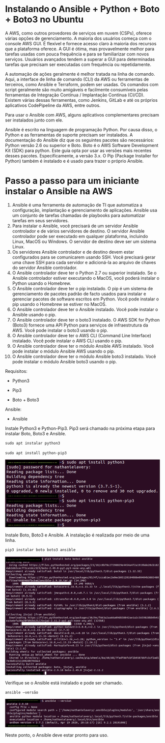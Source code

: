 Instalando o Ansible + Python + Boto + Boto3 no Ubuntu
==========================================================================================================================================

A AWS, como outros provedores de serviços em nuvem (CSPs), oferece várias opções de gerenciamento. A maioria dos usuários começa com o console AWS GUI. É flexível e fornece acesso claro à maioria dos recursos que a plataforma oferece. A GUI é ótima, mas provavelmente melhor para tarefas usadas com pouca frequência e para se familiarizar com novos serviços. Usuários avançados tendem a superar a GUI para determinadas tarefas que precisam ser executadas com frequência ou repetidamente.

A automação de ações geralmente é melhor tratada na linha de comando. Aqui, a interface de linha de comando (CLI) da AWS ou ferramentas de terceiros, como Ansible e Terraform, podem ser usadas. Os comandos com script geralmente são muito amigáveis e facilmente consumíveis pelas ferramentas de Integração Contínua / Implantação Contínua (CI/CD). Existem várias dessas ferramentas, como Jenkins, GitLab e até os próprios aplicativos CodePipeline da AWS, entre outros.

Para usar o Ansible com AWS, alguns aplicativos complementares precisam ser instalados junto com ele.

Ansible é escrito na linguagem de programação Python. Por causa disso, o Python e as ferramentas de suporte precisam ser instalados. A documentação do Ansible diz que os seguintes pacotes são necessários: Python versão 2.6 ou superior e Boto. Boto é o AWS Software Development Kit (SDK) para python. Este guia opta por usar as versões mais recentes desses pacotes. Especificamente, a versão 3.x. O Pip (Package Installer for Python) também é instalado e é usado para trazer o próprio Ansible.

**Passo a passo para um iniciante instalar o Ansible na AWS**
=============================================================

1.  Ansible é uma ferramenta de automação de TI que automatiza a configuração, implantação e gerenciamento de aplicações. Ansible usa um conjunto de tarefas chamadas de playbooks para automatizar tarefas em seus servidores.
2.  Para instalar o Ansible, você precisará de um servidor Ansible controlador e de vários servidores de destino. O servidor Ansible controlador pode ser executado em qualquer plataforma, incluindo Linux, MacOS ou Windows. O servidor de destino deve ser um sistema Linux.
3.  Os servidores Ansible controlador e de destino devem estar configurados para se comunicarem usando SSH. Você precisará gerar uma chave SSH para cada servidor e adicioná-la ao arquivo de chaves do servidor Ansible controlador.
4.  O Ansible controlador deve ter o Python 2.7 ou superior instalado. Se o Ansible controlador estiver executando o MacOS, você poderá instalar o Python usando o Homebrew.
5.  O Ansible controlador deve ter o pip instalado. O pip é um sistema de gerenciamento de pacotes padrão de facto usados para instalar e gerenciar pacotes de software escritos em Python. Você pode instalar o pip usando o Homebrew se estiver no MacOS.
6.  O Ansible controlador deve ter o Ansible instalado. Você pode instalar o Ansible usando o pip.
7.  O Ansible controlador deve ter o boto3 instalado. O AWS SDK for Python (Boto3) fornece uma API Python para serviços de infraestrutura da AWS. Você pode instalar o boto3 usando o pip.
8.  O Ansible controlador deve ter o AWS CLI (Command Line Interface) instalado. Você pode instalar o AWS CLI usando o pip.
9.  O Ansible controlador deve ter o módulo Ansible AWS instalado. Você pode instalar o módulo Ansible AWS usando o pip.
10.  O Ansible controlador deve ter o módulo Ansible boto3 instalado. Você pode instalar o módulo Ansible boto3 usando o pip.

Requisitos:

* Python3
    
* Pip3
    
* Boto + Boto3
    

Ansible:

* Ansible
    

Instale Python3 e Python-Pip3. Pip3 será chamado na próxima etapa para instalar Boto, Boto3 e Ansible.

```console
sudo apt instalar python3

sudo apt install python-pip3
```

![Captura de tela do prompt de python.](images/ansible-00-01.png)


Instale Boto, Boto3 e Ansible. A instalação é realizada por meio de uma linha.

```sh
pip3 instalar boto boto3 ansible
```
![Captura de tela do prompt de boto.](images/ansible-00-02.png)


Verifique se o Ansible está instalado e pode ser chamado.

```bash session
ansible —versão
```

![Captura de tela do prompt de version.](images/ansible-00-03.png)

Neste ponto, o Ansible deve estar pronto para uso.
